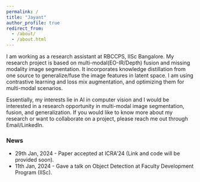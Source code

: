 ```yaml
---
permalink: /
title: "Jayant"
author_profile: true
redirect_from: 
  - /about/
  - /about.html
---
```


I am working as a research assistant at RBCCPS, IISc Bangalore. My research project is based on multi-modal(EO-IR/Depth) fusion and missing modality image segmentation. It incorporates knowledge distillation from one source to generalize/fuse the image features in latent space. I am using contrastive learning and loss mix augmentation, and optimizing them for multi-modal scenarios.

Essentially, my interests lie in AI in computer vision and I would be interested in a research opportunity in multi-modal image segmentation, fusion, and generalization. If you would like to know more about my research or want to collaborate on a project, please reach me out through Email/LinkedIn.


### News

* 29th Jan, 2024 - Paper accepted at ICRA'24 (Link and code will be provided soon).
* 11th Jan, 2024 - Gave a talk on Object Detection at Faculty Development Program (IISc).